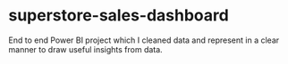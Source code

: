 # superstore-sales-dashboard
End to end Power BI project which I cleaned data and represent in a clear manner  to draw useful insights from data.
